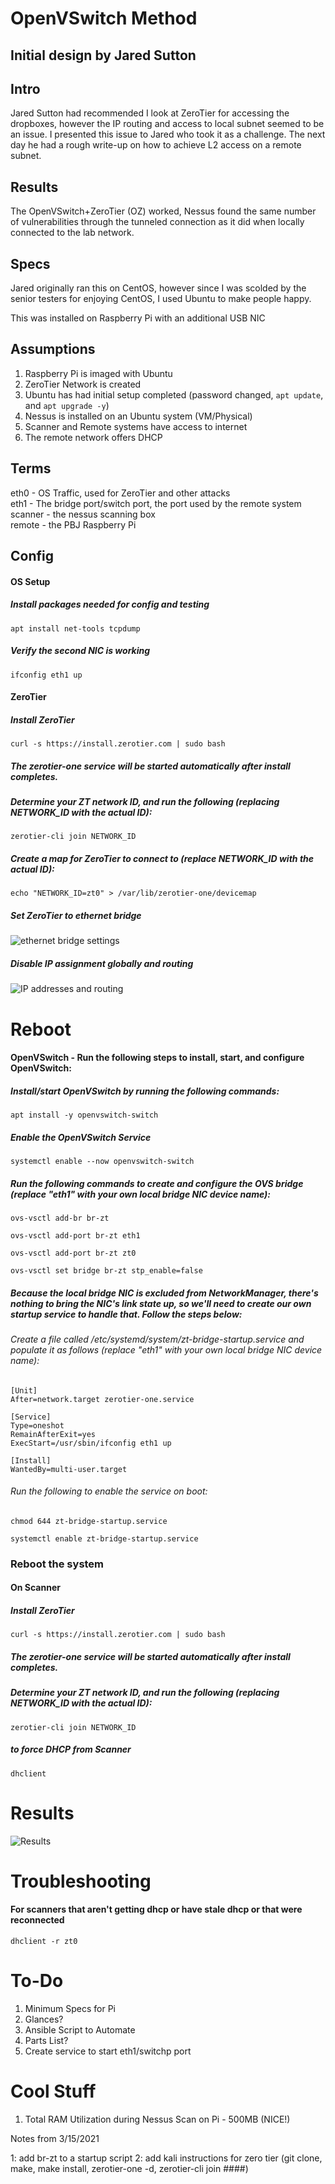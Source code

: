 # OpenVSwitch Method
## Initial design by Jared Sutton

## Intro

Jared Sutton had recommended I look at ZeroTier for accessing the dropboxes, however the IP routing and access to local subnet seemed to be an issue. I presented this issue to Jared who took it as a challenge. The next day he had a rough write-up on how to achieve L2 access on a remote subnet. 

## Results 

The OpenVSwitch+ZeroTier (OZ) worked, Nessus found the same number of vulnerabilities through the tunneled connection as it did when locally connected to the lab network.  

## Specs

Jared originally ran this on CentOS, however since I was scolded by the senior testers for enjoying CentOS, I used Ubuntu to make people happy.  

This was installed on Raspberry Pi with an additional USB NIC  

## Assumptions

1. Raspberry Pi is imaged with Ubuntu
2. ZeroTier Network is created
3. Ubuntu has had initial setup completed (password changed, `apt update`, and `apt upgrade -y`)
4. Nessus is installed on an Ubuntu system (VM/Physical)
5. Scanner and Remote systems have access to internet
6. The remote network offers DHCP

## Terms

eth0 - OS Traffic, used for ZeroTier and other attacks  
eth1 - The bridge port/switch port, the port used by the remote system  
scanner - the nessus scanning box  
remote - the PBJ Raspberry Pi  

## Config

#### OS Setup

##### Install packages needed for config and testing
`apt install net-tools tcpdump  `

##### Verify the second NIC is working
`ifconfig eth1 up   `

#### ZeroTier

##### Install ZeroTier
`curl -s https://install.zerotier.com | sudo bash  `

##### The zerotier-one service will be started automatically after install completes.
##### Determine your ZT network ID, and run the following (replacing NETWORK_ID with the actual ID):
`zerotier-cli join NETWORK_ID`

##### Create a map for ZeroTier to connect to (replace NETWORK_ID with the actual ID): 
`echo "NETWORK_ID=zt0" > /var/lib/zerotier-one/devicemap`

##### Set ZeroTier to ethernet bridge 

![ethernet bridge settings](https://github.com/nickcage710/pbj/blob/master/images/2020-09-29_19-25.png)

##### Disable IP assignment globally and routing

![IP addresses and routing](https://github.com/nickcage710/pbj/blob/master/images/2020-09-29_19-25_1.png)

# Reboot


#### OpenVSwitch - Run the following steps to install, start, and configure OpenVSwitch:



##### Install/start OpenVSwitch by running the following commands:
`apt install -y openvswitch-switch  `

##### Enable the OpenVSwitch Service 
`systemctl enable --now openvswitch-switch  `


##### Run the following commands to create and configure the OVS bridge (replace "eth1" with your own local bridge NIC device name):

`ovs-vsctl add-br br-zt  `

`ovs-vsctl add-port br-zt eth1  `

`ovs-vsctl add-port br-zt zt0  `

`ovs-vsctl set bridge br-zt stp_enable=false`  



##### Because the local bridge NIC is excluded from NetworkManager, there's nothing to bring the NIC's link state up, so we'll need to create our own startup service to handle that.  Follow the steps below:

###### Create a file called /etc/systemd/system/zt-bridge-startup.service and populate it as follows (replace "eth1" with your own local bridge NIC device name):
    [Unit]
    After=network.target zerotier-one.service
    
    [Service]
    Type=oneshot
    RemainAfterExit=yes
    ExecStart=/usr/sbin/ifconfig eth1 up
    
    [Install]
    WantedBy=multi-user.target

###### Run the following to enable the service on boot:
`chmod 644 zt-bridge-startup.service`

`systemctl enable zt-bridge-startup.service`

### Reboot the system

#### On Scanner

##### Install ZeroTier
`curl -s https://install.zerotier.com | sudo bash  `

##### The zerotier-one service will be started automatically after install completes.
##### Determine your ZT network ID, and run the following (replacing NETWORK_ID with the actual ID):
`zerotier-cli join NETWORK_ID`

##### to force DHCP from Scanner
`dhclient`



# Results

![Results](https://github.com/nickcage710/pbj/blob/master/images/2020-09-29_18-52_1.png)

# Troubleshooting

#### For scanners that aren't getting dhcp or have stale dhcp or that were reconnected
`dhclient -r zt0`

# To-Do 

1. Minimum Specs for Pi 
2. Glances? 
3. Ansible Script to Automate
4. Parts List? 
5. Create service to start eth1/switchp port

# Cool Stuff

1. Total RAM Utilization during Nessus Scan on Pi - 500MB (NICE!)



Notes from 3/15/2021

1: add br-zt to a startup script 
2: add kali instructions for zero tier (git clone, make, make install, zerotier-one -d, zerotier-cli join ####) 




